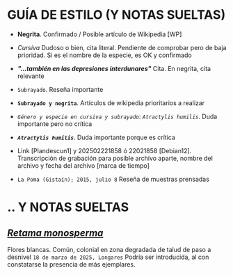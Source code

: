 # GUÍA DE ESTILO (Y NOTAS SUELTAS)

- **Negrita**. Confirmado / Posible artículo de Wikipedia [WP]
  
- *Cursiva* Dudoso o bien, cita literal. Pendiente de comprobar pero de baja prioridad. Si es el nombre de la especie, es OK y confirmado

- ***"...también en las depresiones interdunares"*** Cita. En negrita, cita relevante

- `Subrayado`. Reseña importante

- **`Subrayado y negrita`**. Artículos de wikipedia prioritarios a realizar

- *`Género y especie en cursiva y subrayado`*: *`Atractylis humilis`*. Duda importante pero no crítica

- ***`Atractylis humilis`***. Duda importante porque es crítica

- Link [Plandescun1] y 202502221858 ó 22021858 [Debian12]. Transcripción de grabación para posible archivo aparte, nombre del archivo y fecha del archivo [marca de tiempo]
- `La Poma (Gistaín); 2015, julio 8` Reseña de muestras prensadas

# .. Y NOTAS SUELTAS

## *[Retama monosperma](http://herbarivirtual.uib.es/es/general/117/especie/retama-monosperma-l-boiss-)*
Flores blancas. Común, colonial en zona degradada de talud de paso a desnivel `18 de marzo de 2025, Longares` Podría ser introducida, al con constatarse la presencia de más ejemplares.

